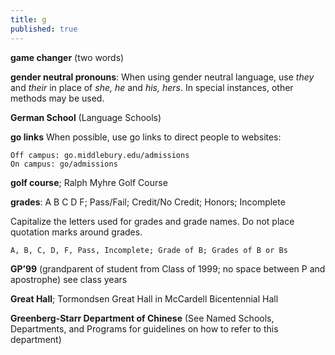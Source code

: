 ```yaml
---
title: g
published: true
---
```


**game changer** (two words)

**gender neutral pronouns**: When using gender neutral language, use _they_ and _their_ in place of _she, he_ and _his, hers_. In special instances, other methods may be used.

**German School** (Language Schools)

**go links** When possible, use go links to direct people to websites:

`Off campus: go.middlebury.edu/admissions`       
`On campus: go/admissions`

**golf course**; Ralph Myhre Golf Course

**grades**: A B C D F; Pass/Fail; Credit/No Credit; Honors; Incomplete 

Capitalize the letters used for grades and grade names. Do not place quotation marks around grades.

`A, B, C, D, F, Pass, Incomplete; Grade of B; Grades of B or Bs`

**GP’99** (grandparent of student from Class of 1999; no space between P and apostrophe) see class years

**Great Hall**; Tormondsen Great Hall in McCardell Bicentennial Hall

**Greenberg-Starr Department of Chinese** (See Named Schools, Departments, and Programs for guidelines on how to refer to this department)
